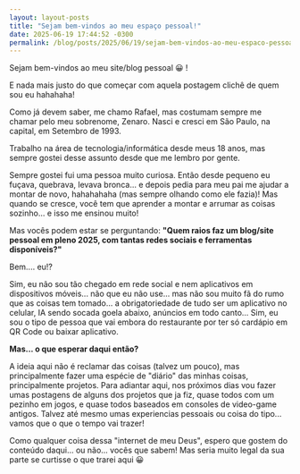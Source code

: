 ```yaml
---
layout: layout-posts
title: "Sejam bem-vindos ao meu espaço pessoal!"
date: 2025-06-19 17:44:52 -0300
permalink: /blog/posts/2025/06/19/sejam-bem-vindos-ao-meu-espaco-pessoal
---
```


Sejam bem-vindos ao meu site/blog pessoal 😀 !

E nada mais justo do que começar com aquela postagem clichê de quem sou eu hahahaha!<!--more-->

Como já devem saber, me chamo Rafael, mas costumam sempre me chamar pelo meu sobrenome, Zenaro. Nasci e cresci em São Paulo, na capital, em Setembro de 1993.

Trabalho na área de tecnologia/informática desde meus 18 anos, mas sempre gostei desse assunto desde que me lembro por gente.

Sempre gostei fui uma pessoa muito curiosa. Então desde pequeno eu fuçava, quebrava, levava bronca... e depois pedia para meu pai me ajudar a montar de novo, hahahahaha (mas sempre olhando como ele fazia)! Mas quando se cresce, você tem que aprender a montar e arrumar as coisas sozinho... e isso me ensinou muito!

Mas vocês podem estar se perguntando: **"Quem raios faz um blog/site pessoal em pleno 2025, com tantas redes sociais e ferramentas disponíveis?"**

Bem.... eu!?

Sim, eu não sou tão chegado em rede social e nem aplicativos em dispositivos móveis... não que eu não use... mas não sou muito fã do rumo que as coisas tem tomado... a obrigatoriedade de tudo ser um aplicativo no celular, IA sendo socada goela abaixo, anúncios em todo canto... Sim, eu sou o tipo de pessoa que vai embora do restaurante por ter só cardápio em QR Code ou baixar aplicativo. 

**Mas... o que esperar daqui então?**

A ideia aqui não é reclamar das coisas (talvez um pouco), mas principalmente fazer uma espécie de "diário" das minhas coisas, principalmente projetos. Para adiantar aqui, nos próximos dias vou fazer umas postagens de alguns dos projetos que ja fiz, quase todos com um pezinho em jogos, e quase todos baseados em consoles de video-game antigos.
Talvez até mesmo umas experiencias pessoais ou coisa do tipo... vamos que o que o tempo vai trazer!

Como qualquer coisa dessa "internet de meu Deus", espero que gostem do conteúdo daqui... ou não... vocês que sabem! Mas seria muito legal da sua parte se curtisse o que trarei aqui 😀
